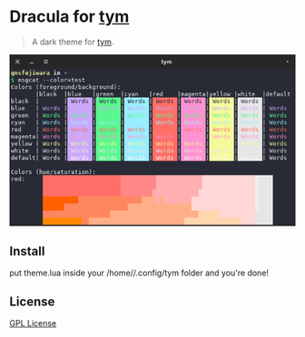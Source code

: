 # Dracula for [tym](https://github.com/endaaman/tym)

> A dark theme for [tym](https://github.com/endaaman/tym).

![Screenshot](screenshot.png)

## Install

put theme.lua inside your /home/<user>/.config/tym folder and you're done!

## License

[GPL License](LICENSE)

